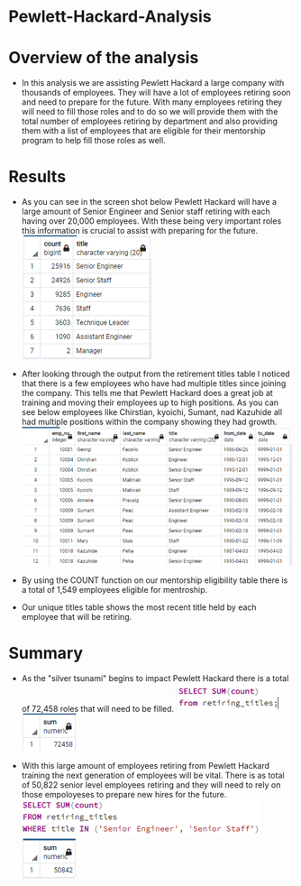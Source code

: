 # Pewlett-Hackard-Analysis

# Overview of the analysis
- In this analysis we are assisting Pewlett Hackard a large company with thousands of employees. They will have a lot of employees retiring soon and need to prepare for the future. With many employees retiring they will need to fill those roles and to do so we will provide them with the total number of employees retiring by department and also providing them with a list of employees that are eligible for their mentorship program to help fill those roles as well. 

# Results
- As you can see in the screen shot below Pewlett Hackard will have a large amount of Senior Engineer and Senior staff retiring with each having over 20,000 employees. With these being very important roles this information is crucial to assist with preparing for the future. 
![](Resources/retiring_titles.png)

- After looking through the output from the retirement titles table I noticed that there is a few employees who have had multiple titles since joining the company. This tells me that Pewlett Hackard does a great job at training and moving their employees up to high positions. As you can see below employees like Chirstian, kyoichi, Sumant, nad Kazuhide all had multiple positions within the company showing they had growth. 
![](Resources/retirement_titles.png)

- By using the COUNT function on our mentorship eligibility table there is a total of 1,549 employees eligible for mentroship. 

- Our unique titles table shows the most recent title held by each employee that will be retiring.

# Summary
- As the "silver tsunami" begins to impact Pewlett Hackard there is a total of 72,458 roles that will need to be filled. 
![](Resources/sum_query.png)
![](Resources/sum.png)

- With this large amount of employees retiring from Pewlett Hackard training the next generation of employees will be vital. There is as total of 50,822 senior level employees retiring and they will need to rely on those empoloyeses to prepare new hires for the future.
![](Resources/senior_staff_query.png)
![](Resources/senior_staff_sum.png)
